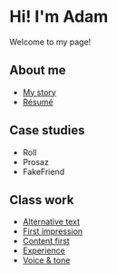 # Hi! I'm Adam

Welcome to my page! 

## About me 

- [My story](my-story/index.md)
- [Résumé](04-experience/index.md)

## Case studies

- Roll
- Prosaz
- FakeFriend

## Class work

- [Alternative text](01-alternative-text/index.md)
- [First impression](02-first-impression/index.md)
- [Content first](03-content-first/index.md)
- [Experience](04-experience/index.md)
- [Voice & tone](05-voice-tone/index.md)
